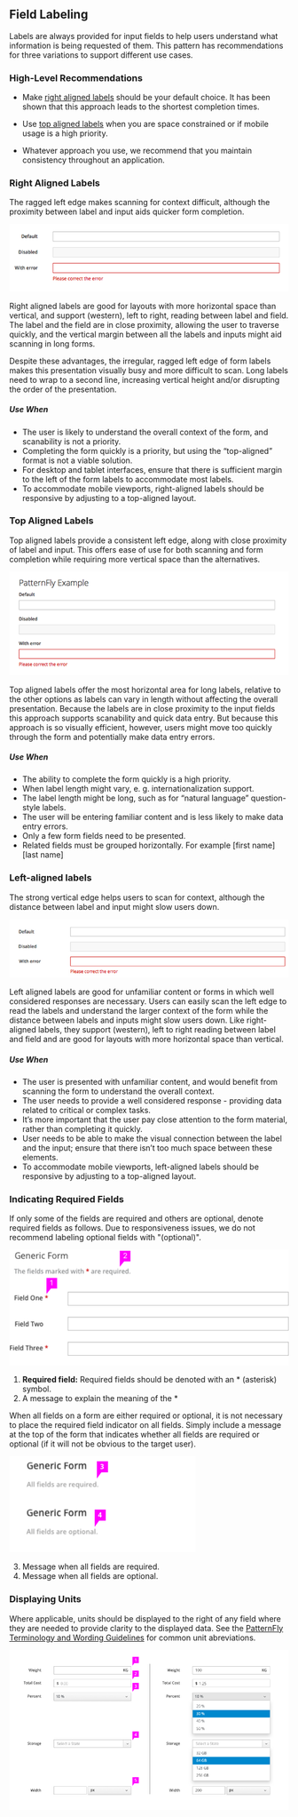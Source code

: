 ## Field Labeling

Labels are always provided for input fields to help users understand what information is being requested of them. This pattern has recommendations for three variations to support different use cases.  

### High-Level Recommendations

* Make [right aligned labels](#right-aligned-labels) should be your default choice.  It has been shown that this approach leads to the shortest completion times.

* Use [top aligned labels](#top-aligned-labels) when you are space constrained or if mobile usage is a high priority.

* Whatever approach you use, we recommend that you maintain consistency throughout an application.


### Right Aligned Labels
The ragged left edge makes scanning for context difficult, although the proximity between label and input aids quicker form completion.

![Right Aligned Labels](img/right-aligned-labels.png)

Right aligned labels are good for layouts with more horizontal space than vertical, and support (western), left to right, reading between label and field. The label and the field are in close proximity, allowing the user to traverse quickly, and the vertical margin between all the labels and inputs might aid scanning in long forms.

Despite these advantages, the irregular, ragged left edge of form labels makes this presentation visually busy and more difficult to scan. Long labels need to wrap to a second line, increasing vertical height and/or disrupting the order of the presentation.

##### Use When
* The user is likely to understand the overall context of the form, and scanability is not a priority.
* Completing the form quickly is a priority, but using the “top-aligned” format is not a viable solution.
* For desktop and tablet interfaces, ensure that there is sufficient margin to the left of the form labels to accommodate most labels.
* To accommodate mobile viewports, right-aligned labels should be responsive by adjusting to a top-aligned layout.


### Top Aligned Labels
Top aligned labels provide a consistent left edge, along with close proximity of label and input. This offers ease of use for both scanning and form completion while requiring more vertical space than the alternatives.

![Top Aligned Labels](img/top-aligned-labels.png)

Top aligned labels offer the most horizontal area for long labels, relative to the other options as labels can vary in length without affecting the overall presentation. Because the labels are in close proximity to the input fields this approach supports scanability and quick data entry. But because this approach is so visually efficient, however, users might move too quickly through the form and potentially make data entry errors.

##### Use When
* The ability to complete the form quickly is a high priority.
* When label length might vary, e. g. internationalization support.
* The label length might be long, such as for “natural language” question-style labels.
* The user will be entering familiar content and is less likely to make data entry errors.
* Only a few form fields need to be presented.
* Related fields must be grouped horizontally. For example [first name] [last name]


### Left-aligned labels
The strong vertical edge helps users to scan for context, although the distance between label and input might slow users down.

![Left Aligned Labels](img/left-aligned-labels.png)


Left aligned labels are good for unfamiliar content or forms in which well considered responses are necessary. Users can easily scan the left edge to read the labels and understand the larger context of the form while the distance between labels and inputs might slow users down. Like right-aligned labels, they support (western), left to right reading between label and field and are good for layouts with more horizontal space than vertical.

##### Use When
* The user is presented with unfamiliar content, and would benefit from scanning the form to understand the overall context.
* The user needs to provide a well considered response - providing data related to critical or complex tasks.
* It’s more important that the user pay close attention to the form material, rather than completing it quickly.
* User needs to be able to make the visual connection between the label and the input; ensure that there isn’t too much space between these elements.
* To accommodate mobile viewports, left-aligned labels should be responsive by adjusting to a top-aligned layout.

### Indicating Required Fields
If only some of the fields are required and others are optional, denote required fields as follows. Due to responsiveness issues, we do not recommend labeling optional fields with "(optional)".

![Form with required fields](img/form-required-fields.png)

1. **Required field:** Required fields should be denoted with an * (asterisk) symbol.
2. A message to explain the meaning of the *

When all fields on a form are either required or optional, it is not necessary to place the required field indicator on all fields. Simply include a message at the top of the form that indicates whether all fields are required or optional (if it will not be obvious to the target user).  

  ![Form with all fields required](img/form-all-fields-required.png)

3. Message when all fields are required.
4. Message when all fields are optional.

### Displaying Units
Where applicable, units should be displayed to the right of any field where they are needed to provide clarity to the displayed data.  See the [PatternFly Terminology and Wording Guidelines](http://www.patternfly.org/styles/terminology-and-wording/#_) for common unit abreviations.

![Form with units](img/form-with-units4.png)
